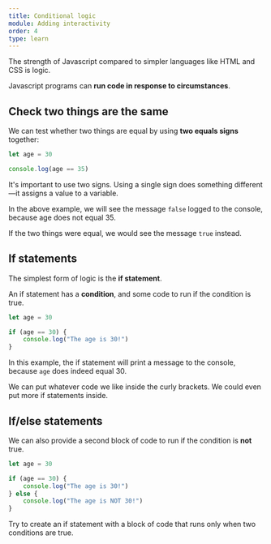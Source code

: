 ```yaml
---
title: Conditional logic
module: Adding interactivity
order: 4
type: learn
---
```


The strength of Javascript compared to simpler languages like HTML and CSS is logic.

Javascript programs can **run code in response to circumstances**.


## Check two things are the same

We can test whether two things are equal by using **two equals signs** together:

```javascript
let age = 30

console.log(age == 35)
```
It's important to use two signs. Using a single sign does something different—it assigns a value to a variable.

In the above example, we will see the message `false` logged to the console, because age does not equal 35.

If the two things were equal, we would see the message `true` instead.


## If statements

The simplest form of logic is the **if statement**.

An if statement has a **condition**, and some code to run if the condition is true.

```javascript
let age = 30

if (age == 30) {
	console.log("The age is 30!")
}
```

In this example, the if statement will print a message to the console, because `age` does indeed equal 30.

We can put whatever code we like inside the curly brackets. We could even put more if statements inside.

## If/else statements

We can also provide a second block of code to run if the condition is **not** true.

```javascript
let age = 30

if (age == 30) {
	console.log("The age is 30!")
} else {
	console.log("The age is NOT 30!")
}
```

<div class="todo">
	<p>Try to create an if statement with a block of code that runs only when two conditions are true.</p>
</div>
